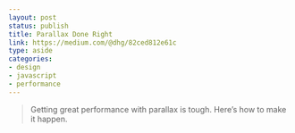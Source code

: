```yaml
---
layout: post
status: publish
title: Parallax Done Right
link: https://medium.com/@dhg/82ced812e61c
type: aside
categories:
- design
- javascript
- performance
---
```

> Getting great performance with parallax is tough. Here’s how to make it happen.